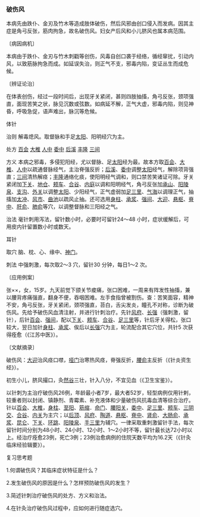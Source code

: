 ### 破伤风

本病先由跌仆、金刃及竹木等造成肢体破伤，然后风邪由创口侵入而发病。因其主症是角弓反张，筋肉拘急，故名破伤风。妇女产后风和小儿脐风也属本病范围。

〔病因病机〕

本病由于跌仆、金刃与竹木刺戳等创伤，风毒自创口袭于经络，循经窜扰，引动内风，以致筋脉拘急而成。如延误失治，则正气不支，邪毒内陷，变证丛生而成危候。

〔辨证论治〕

在体表创伤，经过一段时间后，出现牙关紧闭，甚则四肢抽搐，角弓反张，颈项强直，面现苦笑之状，脉见沉数或弦数。如病延不解，正气大虚，邪毒内陷，则见神昏，呼吸急促，语声难出，脉沉等危候。

体针

治则  解毒熄风。取督脉和手足[太阳](https://www.gmzyjc.com/read/zjs/zjs3.4-0.1.1.4.0.md)、阳明经穴为主。

处方  [百会](https://www.gmzyjc.com/read/zjs/zjs3.2.2-0.0.1.3.20.md)  [大椎](https://www.gmzyjc.com/read/zjs/zjs3.2.2-0.0.1.3.14.md)  [人中](https://www.gmzyjc.com/read/zjs/zjs3.2.2-0.0.1.3.26.md)  [委中](https://www.gmzyjc.com/read/zjs/zjs3.1.7-8-0.0.1.3.40.md)  [后溪](https://www.gmzyjc.com/read/zjs/zjs3.1.4-6-0.0.3.3.3.md)  [丰隆](https://www.gmzyjc.com/read/zjs/zjs3.1.1-3-0.1.3.3.40.md)  [三间](https://www.gmzyjc.com/read/zjs/zjs3.1.1-3-0.1.2.3.3.md)

方义  本病之邪毒，多侵犯阳经，尤以督脉、足[太阳](https://www.gmzyjc.com/read/zjs/zjs3.4-0.1.1.4.0.md)经为最。故本方取[百会](https://www.gmzyjc.com/read/zjs/zjs3.2.2-0.0.1.3.20.md)、[大椎](https://www.gmzyjc.com/read/zjs/zjs3.2.2-0.0.1.3.14.md)、[人中](https://www.gmzyjc.com/read/zjs/zjs3.2.2-0.0.1.3.26.md)以疏通督脉经气，主治脊强反折；[后溪](https://www.gmzyjc.com/read/zjs/zjs3.1.4-6-0.0.3.3.3.md)、[委中](https://www.gmzyjc.com/read/zjs/zjs3.1.7-8-0.0.1.3.40.md)调整[太阳](https://www.gmzyjc.com/read/zjs/zjs3.4-0.1.1.4.0.md)经气，解除项背强直；[三间](https://www.gmzyjc.com/read/zjs/zjs3.1.1-3-0.1.2.3.3.md)清热解痉；[丰隆](https://www.gmzyjc.com/read/zjs/zjs3.1.1-3-0.1.3.3.40.md)通络化痰，使阳明经气调和，则口禁苦笑诸证可除。牙关紧闭加[下关](https://www.gmzyjc.com/read/zjs/zjs3.1.1-3-0.1.3.3.7.md)、[地仓](https://www.gmzyjc.com/read/zjs/zjs3.1.1-3-0.1.3.3.4.md)、[颊车](https://www.gmzyjc.com/read/zjs/zjs3.1.1-3-0.1.3.3.6.md)、[合谷](https://www.gmzyjc.com/read/zjs/zjs3.1.1-3-0.1.2.3.4.md)、[内庭](https://www.gmzyjc.com/read/zjs/zjs3.1.1-3-0.1.3.3.44.md)以调和阳明经气，角弓反张加[承山](https://www.gmzyjc.com/read/zjs/zjs3.1.7-8-0.0.1.3.57.md)、[阳陵泉](https://www.gmzyjc.com/read/zjs/zjs3.1.9-12-0.0.3.3.34.md)、[支沟](https://www.gmzyjc.com/read/zjs/zjs3.1.9-12-0.0.2.3.6.md)、[外关](https://www.gmzyjc.com/read/zjs/zjs3.1.9-12-0.0.2.3.5.md)以调整[太阳](https://www.gmzyjc.com/read/zjs/zjs3.4-0.1.1.4.0.md)、少阳经气，正气虚弱加[足三里](https://www.gmzyjc.com/read/zjs/zjs3.1.1-3-0.1.3.3.36.md)、[气海](https://www.gmzyjc.com/read/zjs/zjs3.2.1-0.1.1.3.6.md)以调理正气，抽搐加[太冲](https://www.gmzyjc.com/read/zjs/zjs3.1.9-12-0.0.4.3.3.md)、[风市](https://www.gmzyjc.com/read/zjs/zjs3.1.9-12-0.0.3.3.31.md)、[曲池](https://www.gmzyjc.com/read/zjs/zjs3.1.1-3-0.1.2.3.11.md)以疏风止抽。还可选用[身柱](https://www.gmzyjc.com/read/zjs/zjs3.2.2-0.0.1.3.12.md)、[承浆](https://www.gmzyjc.com/read/zjs/zjs3.2.1-0.1.1.3.22.md)、[强间](https://www.gmzyjc.com/read/zjs/zjs3.2.2-0.0.1.3.18.md)、[大迎](https://www.gmzyjc.com/read/zjs/zjs3.1.1-3-0.1.3.3.5.md)、[悬枢](https://www.gmzyjc.com/read/zjs/zjs3.2.2-0.0.1.3.5.md)、[脊中](https://www.gmzyjc.com/read/zjs/zjs3.2.2-0.0.1.3.6.md)、[肝俞](https://www.gmzyjc.com/read/zjs/zjs3.1.7-8-0.0.1.3.18.md)、[肺俞](https://www.gmzyjc.com/read/zjs/zjs3.1.7-8-0.0.1.3.13.md)等穴，以调整督脉和三阳经之气。

治法  毫针刺用泻法，留针数小时，必要时可留针24～48 小时，症状缓解后，可用皮内针留置数小时或数天。

耳针

取穴  脑、枕、心、缘中、[神门](https://www.gmzyjc.com/read/zjs/zjs3.1.4-6-0.0.2.3.7.md)。

刺法  中强刺激，每次取2～3 穴，留针30 分钟，每日1～2 次。

〔应用例案〕

张××，女，15岁。九天前觉下颌关节痠痛，张口困难，一周来有阵发性抽搐，兼以腰背疼痛强直，翻身不便，吞咽困难。左手食指曾被割伤。查：苦笑面容，精神不安，角弓反张，牙关紧闭，颈项强直，苔白，舌尖发炎，瞳孔不对称，诊断为破伤风。先给予破伤风血清注射，并进行针刺治疗。先针[风府](https://www.gmzyjc.com/read/zjs/zjs3.2.2-0.0.1.3.16.md)、[长强](https://www.gmzyjc.com/read/zjs/zjs3.2.2-0.0.1.3.1.md)（强刺激，留针），后针[百会](https://www.gmzyjc.com/read/zjs/zjs3.2.2-0.0.1.3.20.md)、[强间](https://www.gmzyjc.com/read/zjs/zjs3.2.2-0.0.1.3.18.md)，配以[下关](https://www.gmzyjc.com/read/zjs/zjs3.1.1-3-0.1.3.3.7.md)、[颊车](https://www.gmzyjc.com/read/zjs/zjs3.1.1-3-0.1.3.3.6.md)、[合谷](https://www.gmzyjc.com/read/zjs/zjs3.1.1-3-0.1.2.3.4.md)、[足三里](https://www.gmzyjc.com/read/zjs/zjs3.1.1-3-0.1.3.3.36.md)等，针后牙关得松，张口较大，翌日加针[身柱](https://www.gmzyjc.com/read/zjs/zjs3.2.2-0.0.1.3.12.md)、[承浆](https://www.gmzyjc.com/read/zjs/zjs3.2.1-0.1.1.3.22.md)、俟后以[长强](https://www.gmzyjc.com/read/zjs/zjs3.2.2-0.0.1.3.1.md)穴为主，轮流配合其它穴位，共针5 次获得痊愈（《江苏中医》）。

〔文献摘录〕

破伤风：[大迎](https://www.gmzyjc.com/read/zjs/zjs3.1.1-3-0.1.3.3.5.md)治风痉口噤，[哑门](https://www.gmzyjc.com/read/zjs/zjs3.2.2-0.0.1.3.15.md)治寒热风痉，脊强反折，[腰俞](https://www.gmzyjc.com/read/zjs/zjs3.2.2-0.0.1.3.2.md)主反折（《针炎资生经》）。

初生小儿，脐风撮口，灸[然谷](https://www.gmzyjc.com/read/zjs/zjs3.1.7-8-0.0.2.3.2.md)三壮，针入八分，不宜见血（《卫生宝鉴》）。

以针刺为主治疗破伤风26例，年龄最小者7岁，最大者52岁，轻型病例仅用针剌，较重者则以封闭、镇静剂、青霉素、补充液体和少量破伤风抗毒血清等综合治疗。针以[百会](https://www.gmzyjc.com/read/zjs/zjs3.2.2-0.0.1.3.20.md)、[大椎](https://www.gmzyjc.com/read/zjs/zjs3.2.2-0.0.1.3.14.md)，[身柱](https://www.gmzyjc.com/read/zjs/zjs3.2.2-0.0.1.3.12.md)、[至阳](https://www.gmzyjc.com/read/zjs/zjs3.2.2-0.0.1.3.9.md)、[筋缩](https://www.gmzyjc.com/read/zjs/zjs3.2.2-0.0.1.3.8.md)．[命门](https://www.gmzyjc.com/read/zjs/zjs3.2.2-0.0.1.3.4.md)、[腰阳关](https://www.gmzyjc.com/read/zjs/zjs3.2.2-0.0.1.3.3.md)，[委中](https://www.gmzyjc.com/read/zjs/zjs3.1.7-8-0.0.1.3.40.md)、[足三里](https://www.gmzyjc.com/read/zjs/zjs3.1.1-3-0.1.3.3.36.md)、[颊车](https://www.gmzyjc.com/read/zjs/zjs3.1.1-3-0.1.3.3.6.md)、[三阴交](https://www.gmzyjc.com/read/zjs/zjs3.1.4-6-0.0.1.3.6.md)、[合谷](https://www.gmzyjc.com/read/zjs/zjs3.1.1-3-0.1.2.3.4.md)、[内关](https://www.gmzyjc.com/read/zjs/zjs3.1.9-12-0.0.1.3.6.md)为主穴；以[后顶](https://www.gmzyjc.com/read/zjs/zjs3.2.2-0.0.1.3.19.md)、[风府](https://www.gmzyjc.com/read/zjs/zjs3.2.2-0.0.1.3.16.md)、[陶道](https://www.gmzyjc.com/read/zjs/zjs3.2.2-0.0.1.3.13.md)、[悬枢](https://www.gmzyjc.com/read/zjs/zjs3.2.2-0.0.1.3.5.md)、[脊中](https://www.gmzyjc.com/read/zjs/zjs3.2.2-0.0.1.3.6.md)、[肾俞](https://www.gmzyjc.com/read/zjs/zjs3.1.7-8-0.0.1.3.23.md)、[大肠俞](https://www.gmzyjc.com/read/zjs/zjs3.1.7-8-0.0.1.3.25.md)、[承浆](https://www.gmzyjc.com/read/zjs/zjs3.2.1-0.1.1.3.22.md)、[昆仑](https://www.gmzyjc.com/read/zjs/zjs3.1.7-8-0.0.1.3.60.md)、[下关](https://www.gmzyjc.com/read/zjs/zjs3.1.1-3-0.1.3.3.7.md)、[环跳](https://www.gmzyjc.com/read/zjs/zjs3.1.9-12-0.0.3.3.30.md)、[阳陵泉](https://www.gmzyjc.com/read/zjs/zjs3.1.9-12-0.0.3.3.34.md)、[手三里](https://www.gmzyjc.com/read/zjs/zjs3.1.1-3-0.1.2.3.10.md)为辅穴。一律采取重刺激留针手法，每次留针时间分别为48小时、24小时、12小时、1～2小时不等，留针最长达72小时以上。经治疗痊愈23例，死亡3例；23例治愈病例的住院天数平均为16.2天（《针灸临床经验辑要》）。

复习思考题

1.何谓破伤风？其临床症状特征是什么？

2.发生破伤风的原因是什么？怎样预防破伤风的发生？

3.简述针刺治疗破伤风的处方、方义和治法。

4.在针灸治疗破伤风过程中，应如何进行随症选穴。
